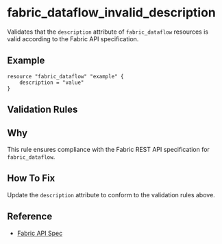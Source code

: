 # fabric_dataflow_invalid_description

Validates that the `description` attribute of `fabric_dataflow` resources is valid according to the Fabric API specification.

## Example

```hcl
resource "fabric_dataflow" "example" {
    description = "value"
}
```

## Validation Rules



## Why

This rule ensures compliance with the Fabric REST API specification for `fabric_dataflow`.

## How To Fix

Update the `description` attribute to conform to the validation rules above.

## Reference

- [Fabric API Spec](https://github.com/microsoft/fabric-rest-api-specs/tree/main/dataflow/definitions.json)
